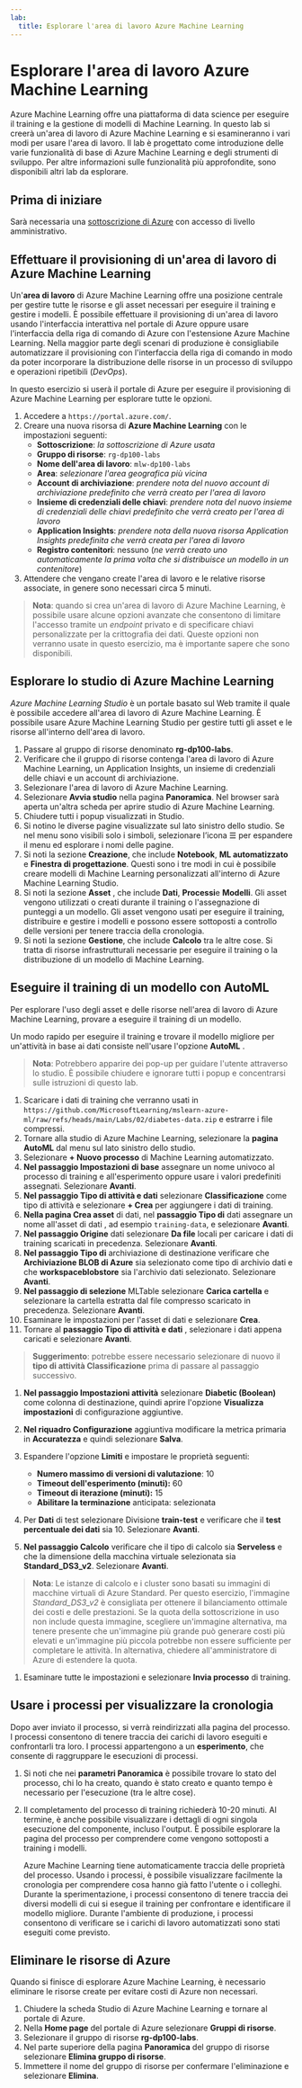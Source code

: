 ```yaml
---
lab:
  title: Esplorare l'area di lavoro Azure Machine Learning
---
```


# Esplorare l'area di lavoro Azure Machine Learning

Azure Machine Learning offre una piattaforma di data science per eseguire il training e la gestione di modelli di Machine Learning. In questo lab si creerà un'area di lavoro di Azure Machine Learning e si esamineranno i vari modi per usare l'area di lavoro. Il lab è progettato come introduzione delle varie funzionalità di base di Azure Machine Learning e degli strumenti di sviluppo. Per altre informazioni sulle funzionalità più approfondite, sono disponibili altri lab da esplorare.

## Prima di iniziare

Sarà necessaria una [sottoscrizione di Azure](https://azure.microsoft.com/free?azure-portal=true) con accesso di livello amministrativo.

## Effettuare il provisioning di un'area di lavoro di Azure Machine Learning

Un'**area di lavoro** di Azure Machine Learning offre una posizione centrale per gestire tutte le risorse e gli asset necessari per eseguire il training e gestire i modelli. È possibile effettuare il provisioning di un'area di lavoro usando l'interfaccia interattiva nel portale di Azure oppure usare l'interfaccia della riga di comando di Azure con l'estensione Azure Machine Learning. Nella maggior parte degli scenari di produzione è consigliabile automatizzare il provisioning con l'interfaccia della riga di comando in modo da poter incorporare la distribuzione delle risorse in un processo di sviluppo e operazioni ripetibili (*DevOps*). 

In questo esercizio si userà il portale di Azure per eseguire il provisioning di Azure Machine Learning per esplorare tutte le opzioni.

1. Accedere a `https://portal.azure.com/`.
2. Creare una nuova risorsa di **Azure Machine Learning** con le impostazioni seguenti:
    - **Sottoscrizione**: *la sottoscrizione di Azure usata*
    - **Gruppo di risorse**: `rg-dp100-labs`
    - **Nome dell'area di lavoro**: `mlw-dp100-labs`
    - **Area**: *selezionare l'area geografica più vicina*
    - **Account di archiviazione**: *prendere nota del nuovo account di archiviazione predefinito che verrà creato per l'area di lavoro*
    - **Insieme di credenziali delle chiavi**: *prendere nota del nuovo insieme di credenziali delle chiavi predefinito che verrà creato per l'area di lavoro*
    - **Application Insights**: *prendere nota della nuova risorsa Application Insights predefinita che verrà creata per l'area di lavoro*
    - **Registro contenitori**: nessuno (*ne verrà creato uno automaticamente la prima volta che si distribuisce un modello in un contenitore*)
3. Attendere che vengano create l'area di lavoro e le relative risorse associate, in genere sono necessari circa 5 minuti.

> **Nota**: quando si crea un'area di lavoro di Azure Machine Learning, è possibile usare alcune opzioni avanzate che consentono di limitare l'accesso tramite un *endpoint* privato e di specificare chiavi personalizzate per la crittografia dei dati. Queste opzioni non verranno usate in questo esercizio, ma è importante sapere che sono disponibili.

## Esplorare lo studio di Azure Machine Learning

*Azure Machine Learning Studio* è un portale basato sul Web tramite il quale è possibile accedere all'area di lavoro di Azure Machine Learning. È possibile usare Azure Machine Learning Studio per gestire tutti gli asset e le risorse all'interno dell'area di lavoro.

1. Passare al gruppo di risorse denominato **rg-dp100-labs**.
1. Verificare che il gruppo di risorse contenga l'area di lavoro di Azure Machine Learning, un Application Insights, un insieme di credenziali delle chiavi e un account di archiviazione.
1. Selezionare l'area di lavoro di Azure Machine Learning.
1. Selezionare **Avvia studio** nella pagina **Panoramica**. Nel browser sarà aperta un'altra scheda per aprire studio di Azure Machine Learning.
1. Chiudere tutti i popup visualizzati in Studio.
1. Si notino le diverse pagine visualizzate sul lato sinistro dello studio. Se nel menu sono visibili solo i simboli, selezionare l’icona &#9776; per espandere il menu ed esplorare i nomi delle pagine.
1. Si noti la sezione **Creazione**, che include **Notebook**, **ML automatizzato** e **Finestra di progettazione**. Questi sono i tre modi in cui è possibile creare modelli di Machine Learning personalizzati all'interno di Azure Machine Learning Studio.
1. Si noti la sezione **Asset** , che include **Dati**, **Processi**e **Modelli**. Gli asset vengono utilizzati o creati durante il training o l'assegnazione di punteggi a un modello. Gli asset vengono usati per eseguire il training, distribuire e gestire i modelli e possono essere sottoposti a controllo delle versioni per tenere traccia della cronologia.
1. Si noti la sezione **Gestione**, che include **Calcolo** tra le altre cose. Si tratta di risorse infrastrutturali necessarie per eseguire il training o la distribuzione di un modello di Machine Learning.

## Eseguire il training di un modello con AutoML

Per esplorare l'uso degli asset e delle risorse nell'area di lavoro di Azure Machine Learning, provare a eseguire il training di un modello.

Un modo rapido per eseguire il training e trovare il modello migliore per un'attività in base ai dati consiste nell'usare l'opzione **AutoML** .

> **Nota**: Potrebbero apparire dei pop-up per guidare l'utente attraverso lo studio. È possibile chiudere e ignorare tutti i popup e concentrarsi sulle istruzioni di questo lab.

1. Scaricare i dati di training che verranno usati in `https://github.com/MicrosoftLearning/mslearn-azure-ml/raw/refs/heads/main/Labs/02/diabetes-data.zip` e estrarre i file compressi.
1. Tornare alla studio di Azure Machine Learning, selezionare la **pagina AutoML** dal menu sul lato sinistro dello studio.
1. Selezionare **+ Nuovo processo** di Machine Learning automatizzato.
1. **Nel passaggio Impostazioni di base** assegnare un nome univoco al processo di training e all'esperimento oppure usare i valori predefiniti assegnati. Selezionare **Avanti**.
1. **Nel passaggio Tipo di attività e dati** selezionare **Classificazione** come tipo di attività e selezionare **+ Crea** per aggiungere i dati di training.
2. **Nella pagina Crea asset** di dati, nel **passaggio Tipo di** dati assegnare un nome all'asset di dati , ad esempio `training-data`, e selezionare **Avanti**.
1. **Nel passaggio Origine** dati selezionare **Da file** locali per caricare i dati di training scaricati in precedenza. Selezionare **Avanti**.
1. **Nel passaggio Tipo di** archiviazione di destinazione verificare che **Archiviazione BLOB di Azure** sia selezionato come tipo di archivio dati e che **workspaceblobstore** sia l'archivio dati selezionato. Selezionare **Avanti**.
1. **Nel passaggio di selezione** MLTable selezionare **Carica cartella** e selezionare la cartella estratta dal file compresso scaricato in precedenza. Selezionare **Avanti**.
1. Esaminare le impostazioni per l'asset di dati e selezionare **Crea**.
1. Tornare al **passaggio Tipo di attività e dati** , selezionare i dati appena caricati e selezionare **Avanti**.

> **Suggerimento**: potrebbe essere necessario selezionare di nuovo il **tipo di attività Classificazione** prima di passare al passaggio successivo.

1. **Nel passaggio Impostazioni attività** selezionare **Diabetic (Boolean)** come colonna di destinazione, quindi aprire l'opzione **Visualizza impostazioni** di configurazione aggiuntive.
1. **Nel riquadro Configurazione** aggiuntiva modificare la metrica primaria in **Accuratezza** e quindi selezionare **Salva**.
1. Espandere l'opzione **Limiti** e impostare le proprietà seguenti:
    * **Numero massimo di versioni di valutazione**: 10
    * **Timeout dell'esperimento (minuti):** 60
    * **Timeout di iterazione (minuti):** 15
    * **Abilitare la terminazione** anticipata: selezionata

1. Per **Dati** di test selezionare Divisione **train-test** e verificare che il **test percentuale dei dati** sia 10. Selezionare **Avanti**.
1. **Nel passaggio Calcolo** verificare che il tipo di calcolo sia **Serveless** e che la dimensione della macchina virtuale selezionata sia **Standard_DS3_v2**. Selezionare **Avanti**.

> **Nota**: Le istanze di calcolo e i cluster sono basati su immagini di macchine virtuali di Azure Standard. Per questo esercizio, l'immagine *Standard_DS3_v2* è consigliata per ottenere il bilanciamento ottimale dei costi e delle prestazioni. Se la quota della sottoscrizione in uso non include questa immagine, scegliere un'immagine alternativa, ma tenere presente che un'immagine più grande può generare costi più elevati e un'immagine più piccola potrebbe non essere sufficiente per completare le attività. In alternativa, chiedere all'amministratore di Azure di estendere la quota.

1. Esaminare tutte le impostazioni e selezionare **Invia processo** di training.

## Usare i processi per visualizzare la cronologia

Dopo aver inviato il processo, si verrà reindirizzati alla pagina del processo. I processi consentono di tenere traccia dei carichi di lavoro eseguiti e confrontarli tra loro. I processi appartengono a un **esperimento**, che consente di raggruppare le esecuzioni di processi. 

1. Si noti che nei **parametri Panoramica** è possibile trovare lo stato del processo, chi lo ha creato, quando è stato creato e quanto tempo è necessario per l'esecuzione (tra le altre cose).
1. Il completamento del processo di training richiederà 10-20 minuti. Al termine, è anche possibile visualizzare i dettagli di ogni singola esecuzione del componente, incluso l'output. È possibile esplorare la pagina del processo per comprendere come vengono sottoposti a training i modelli.

    Azure Machine Learning tiene automaticamente traccia delle proprietà del processo. Usando i processi, è possibile visualizzare facilmente la cronologia per comprendere cosa hanno già fatto l'utente o i colleghi.
    Durante la sperimentazione, i processi consentono di tenere traccia dei diversi modelli di cui si esegue il training per confrontare e identificare il modello migliore. Durante l'ambiente di produzione, i processi consentono di verificare se i carichi di lavoro automatizzati sono stati eseguiti come previsto.

## Eliminare le risorse di Azure

Quando si finisce di esplorare Azure Machine Learning, è necessario eliminare le risorse create per evitare costi di Azure non necessari.

1. Chiudere la scheda Studio di Azure Machine Learning e tornare al portale di Azure.
1. Nella **Home page** del portale di Azure selezionare **Gruppi di risorse**.
1. Selezionare il gruppo di risorse **rg-dp100-labs**.
1. Nel parte superiore della pagina **Panoramica** del gruppo di risorse selezionare **Elimina gruppo di risorse**.
1. Immettere il nome del gruppo di risorse per confermare l'eliminazione e selezionare **Elimina**.
